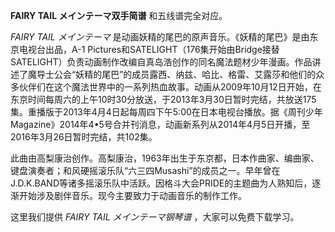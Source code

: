 

**FAIRY TAIL メインテーマ双手简谱** 和五线谱完全对应。

_FAIRY TAIL メインテーマ_ 是动画妖精的尾巴的原声音乐。《妖精的尾巴》是由东京电视台出品，A-1
Pictures和SATELIGHT（176集开始由Bridge接替SATELIGHT）负责动画制作改编自真岛浩创作的同名魔法题材少年漫画。作品讲述了魔导士公会“妖精的尾巴”的成员露西、纳兹、哈比、格雷、艾露莎和他们的众多伙伴们在这个魔法世界中的一系列热血故事。动画从2009年10月12日开始，在东京时间每周六的上午10时30分放送，于2013年3月30日暂时完结，共放送175集。重播版于2013年4月4日起每周四下午5:00在日本电视台播放。据《周刊少年Magazine》2014年4•5号合并刊消息，动画新系列从2014年4月5日开播，至2016年3月26日暂时完结，共102集。

此曲由高梨康治创作。高梨康治，1963年出生于东京都，日本作曲家、编曲家、键盘演奏者；和风硬摇滚乐队“六三四Musashi”的成员之一。早年曾在J.D.K.BAND等诸多摇滚乐队中活跃。因格斗大会PRIDE的主题曲为人熟知后，逐渐开始涉及剧伴音乐。现今主要致力于动画音乐的制作工作。

这里我们提供 _FAIRY TAIL メインテーマ钢琴谱_ ，大家可以免费下载学习。

